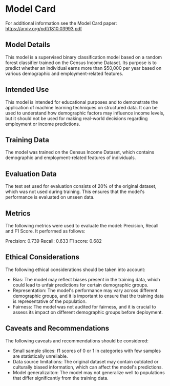 # Model Card

For additional information see the Model Card paper: https://arxiv.org/pdf/1810.03993.pdf

## Model Details
This model is a supervised binary classification model based on a random forest classifier trained on the Census Income Dataset. Its purpose
is to predict whether an individual earns more than $50,000 per year based on various demographic and employment-related features.

## Intended Use
This model is intended for educational purposes and to demonstrate the application of machine learning techniques on structured data. 
It can be used to understand how demographic factors may influence income levels, 
but it should not be used for making real-world decisions regarding employment or income predictions.

## Training Data
The model was trained on the Census Income Dataset, which contains demographic and employment-related features of individuals.

## Evaluation Data
The test set used for evaluation consists of 20% of the original dataset, which was not used during training. 
This ensures that the model's performance is evaluated on unseen data.

## Metrics
The following metrics were used to evaluate the model: Precision, Recall and F1 Score. It performed as follows:

Precision: 0.739
Recall: 0.633
F1 score: 0.682


## Ethical Considerations
The following ethical considerations should be taken into account:

<ul>
   <li>Bias: The model may reflect biases present in the training data, which could lead to unfair predictions for certain demographic groups.</li>
   <li>Representation: The model's performance may vary across different demographic groups, and it is important to ensure that the training data is representative of the population.</li>
   <li>Fairness: The model was not audited for fairness, and it is crucial to assess its impact on different demographic groups before deployment.</li>
</ul>

## Caveats and Recommendations
The following caveats and recommendations should be considered:
<ul>
   <li>Small sample slices: f1 scores of 0 or 1 in categories with few samples are statistically unreliable.</li>
   <li>Data source limitations: The original dataset may contain outdated or culturally biased information, which can affect the model's predictions.</li>
   <li>Model generalizaiton: The model may not generalize well to populations that differ significantly from the training data.</li>
</ul>

